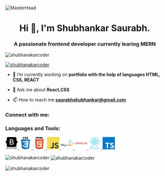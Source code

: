 ![MasterHead](https://www.google.com/url?sa=i&url=https%3A%2F%2Fdribbble.com%2Fshots%2F3604186-Developer&psig=AOvVaw3bAD8pK0dPgv65ZJDHt7B0&ust=1670941482910000&source=images&cd=vfe&ved=0CBAQjRxqFwoTCPCpzqKk9PsCFQAAAAAdAAAAABAJ)
<h1 align="center">Hi 👋, I'm Shubhankar Saurabh.</h1>
<h3 align="center">A passionate frontend developer currently learing MERN</h3>


<p align="left"> <img src="" alt="shubhanakarcoder" /> </p>

<p align="left"> <a href="https://github.com/ryo-ma/github-profile-trophy"><img src="https://github-profile-trophy.vercel.app/?username=shubhanakarcoder" alt="shubhanakarcoder" /></a> </p>

- 🔭 I’m currently working on **portfolio with the help of languages HTML, CSS, REACT**

- 💬 Ask me about **React,CSS**

- 📫 How to reach me **saurabhshubhankar@gmail.com**

<h3 align="left">Connect with me:</h3>
<p align="left">
</p>

<h3 align="left">Languages and Tools:</h3>
<p align="left"> <a href="https://getbootstrap.com" target="_blank" rel="noreferrer"> <img src="https://raw.githubusercontent.com/devicons/devicon/master/icons/bootstrap/bootstrap-plain-wordmark.svg" alt="bootstrap" width="40" height="40"/> </a> <a href="https://www.w3schools.com/css/" target="_blank" rel="noreferrer"> <img src="https://raw.githubusercontent.com/devicons/devicon/master/icons/css3/css3-original-wordmark.svg" alt="css3" width="40" height="40"/> </a> <a href="https://www.w3.org/html/" target="_blank" rel="noreferrer"> <img src="https://raw.githubusercontent.com/devicons/devicon/master/icons/html5/html5-original-wordmark.svg" alt="html5" width="40" height="40"/> </a> <a href="https://developer.mozilla.org/en-US/docs/Web/JavaScript" target="_blank" rel="noreferrer"> <img src="https://raw.githubusercontent.com/devicons/devicon/master/icons/javascript/javascript-original.svg" alt="javascript" width="40" height="40"/> </a> <a href="https://www.mysql.com/" target="_blank" rel="noreferrer"> <img src="https://raw.githubusercontent.com/devicons/devicon/master/icons/mysql/mysql-original-wordmark.svg" alt="mysql" width="40" height="40"/> </a> <a href="https://www.oracle.com/" target="_blank" rel="noreferrer"> <img src="https://raw.githubusercontent.com/devicons/devicon/master/icons/oracle/oracle-original.svg" alt="oracle" width="40" height="40"/> </a> <a href="https://reactjs.org/" target="_blank" rel="noreferrer"> <img src="https://raw.githubusercontent.com/devicons/devicon/master/icons/react/react-original-wordmark.svg" alt="react" width="40" height="40"/> </a> <a href="https://www.typescriptlang.org/" target="_blank" rel="noreferrer"> <img src="https://raw.githubusercontent.com/devicons/devicon/master/icons/typescript/typescript-original.svg" alt="typescript" width="40" height="40"/> </a> </p>

<p><img align="left" src="https://github-readme-stats.vercel.app/api/top-langs?username=shubhanakarcoder&show_icons=true&locale=en&layout=compact" alt="shubhanakarcoder" /></p>

<p>&nbsp;<img align="center" src="https://github-readme-stats.vercel.app/api?username=shubhanakarcoder&show_icons=true&locale=en" alt="shubhanakarcoder" /></p>

<p><img align="center" src="https://github-readme-streak-stats.herokuapp.com/?user=shubhanakarcoder&" alt="shubhanakarcoder" /></p>
